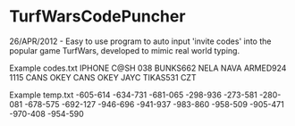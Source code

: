 # TurfWarsCodePuncher
 26/APR/2012 - Easy to use program to auto input 'invite codes' into the popular game TurfWars, developed to mimic real world typing.

Example codes.txt
	IPHONE
	C@SH
	038
	BUNKS662
	NELA
	NAVA
	ARMED924
	1115
	CANS
	OKEY
	CANS
	OKEY
	JAYC
	TIKAS531
	CZT

Example temp.txt
	-605-614
	-634-731
	-681-065
	-298-936
	-273-581
	-280-081
	-678-575
	-692-127
	-946-696
	-941-937
	-983-860
	-958-509
	-905-471
	-970-408
	-954-590
